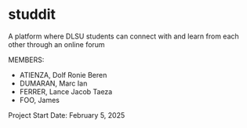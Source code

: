 # studdit
A platform where DLSU students can connect with and learn from each other through an online forum

MEMBERS:

- ATIENZA, Dolf Ronie Beren
- DUMARAN, Marc Ian
- FERRER, Lance Jacob Taeza
- FOO, James

Project Start Date: February 5, 2025
